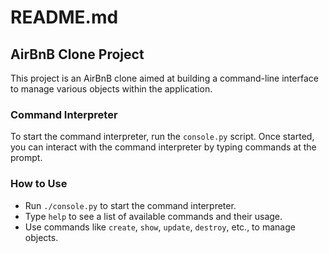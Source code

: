 # README.md

## AirBnB Clone Project

This project is an AirBnB clone aimed at building a command-line interface to manage various objects within the application.

### Command Interpreter

To start the command interpreter, run the `console.py` script. Once started, you can interact with the command interpreter by typing commands at the prompt.

### How to Use

- Run `./console.py` to start the command interpreter.
- Type `help` to see a list of available commands and their usage.
- Use commands like `create`, `show`, `update`, `destroy`, etc., to manage objects.
